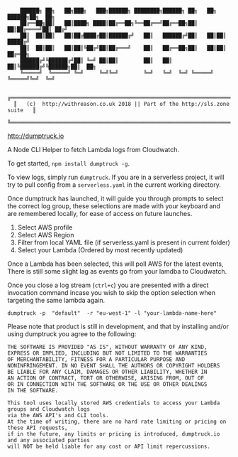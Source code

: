 ```

    ██████╗ ██╗   ██╗███╗   ███╗██████╗ ████████╗██████╗ ██╗   ██╗ ██████╗██╗  ██╗
    ██╔══██╗██║   ██║████╗ ████║██╔══██╗╚══██╔══╝██╔══██╗██║   ██║██╔════╝██║ ██╔╝
    ██║  ██║██║   ██║██╔████╔██║██████╔╝   ██║   ██████╔╝██║   ██║██║     █████╔╝
    ██║  ██║██║   ██║██║╚██╔╝██║██╔═══╝    ██║   ██╔══██╗██║   ██║██║     ██╔═██╗
    ██████╔╝╚██████╔╝██║ ╚═╝ ██║██║        ██║   ██║  ██║╚██████╔╝╚██████╗██║  ██╗
    ╚═════╝  ╚═════╝ ╚═╝     ╚═╝╚═╝        ╚═╝   ╚═╝  ╚═╝ ╚═════╝  ╚═════╝╚═╝  ╚═╝

  ╔════════════════════════════════════════════════════════════════════════════╗
  ║   (c)  http://withreason.co.uk 2018 || Part of the http://sls.zone suite   ║
  ╚════════════════════════════════════════════════════════════════════════════╝

```

http://dumptruck.io

A Node CLI Helper to fetch Lambda logs from Cloudwatch.

To get started, `npm install dumptruck -g`.

To view logs, simply run `dumptruck`. If you are in a serverless project,
it will try to pull config from a `serverless.yaml` in the current working directory.

Once dumptruck has launched, it will guide you through prompts to select
the correct log group, these selections are made with your keyboard and are
remembered locally, for ease of access on future launches.

1. Select AWS profile
2. Select AWS Region
3. Filter from local YAML file (if serverless.yaml is present in current folder)
4. Select your Lambda (Ordered by most recently updated)

Once a Lambda has been selected, this will poll AWS for the latest events,
There is still some slight lag as events go from your lamdba to Cloudwatch.

Once you close a log stream (`ctrl+c`) you are presented with a direct invocation command incase you wish to skip the option selection when targeting the same lambda again.

```
dumptruck -p  "default"  -r "eu-west-1" -l "your-lambda-name-here"
```

Please note that product is still in development, and that by installing and/or using dumptruck you agree to the following:

```
THE SOFTWARE IS PROVIDED "AS IS", WITHOUT WARRANTY OF ANY KIND,
EXPRESS OR IMPLIED, INCLUDING BUT NOT LIMITED TO THE WARRANTIES
OF MERCHANTABILITY, FITNESS FOR A PARTICULAR PURPOSE AND
NONINFRINGEMENT. IN NO EVENT SHALL THE AUTHORS OR COPYRIGHT HOLDERS
BE LIABLE FOR ANY CLAIM, DAMAGES OR OTHER LIABILITY, WHETHER IN
AN ACTION OF CONTRACT, TORT OR OTHERWISE, ARISING FROM, OUT OF
OR IN CONNECTION WITH THE SOFTWARE OR THE USE OR OTHER DEALINGS
IN THE SOFTWARE.
```
```
This tool uses locally stored AWS credentials to access your Lambda groups and Cloudwatch logs
via the AWS API's and CLI tools.
At the time of writing, there are no hard rate limiting or pricing on these API requests,
if in the future, any limits or pricing is introduced, dumptruck.io and any associated parties
will NOT be held liable for any cost or API limit repercussions.
```